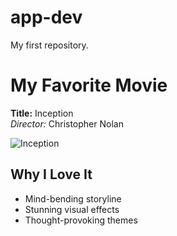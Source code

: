 # app-dev
 My first repository.
 
# My Favorite Movie
**Title:** Inception  
*Director:* Christopher Nolan  

![Inception](https://static1.moviewebimages.com/wordpress/wp-content/uploads/movie/i0DBDLhuWiY4ue0we5ebwb0W6gxRJF.jpg)


## Why I Love It
- Mind-bending storyline  
- Stunning visual effects  
- Thought-provoking themes

